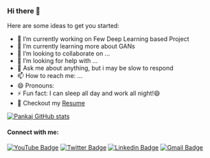 ### Hi there 👋


Here are some ideas to get you started:

- 🔭 I’m currently working on Few Deep Learning based Project 
- 🌱 I’m currently learning more about GANs
- 👯 I’m looking to collaborate on ...
- 🤔 I’m looking for help with ...
- 💬 Ask me about anything, but i may be slow to respond
- 📫 How to reach me: ...
- 😄 Pronouns: 
- ⚡ Fun fact: I can sleep all day and work all night!😄
- 📝 Checkout my [Resume](https://drive.google.com/file/d/1qv1LLdL1oz_sLYhvQlPdcESsSHbvspB5/view?usp=sharing)

[![Pankaj GitHub stats](https://github-readme-stats.vercel.app/api?username=pankajrajput0312)](https://github.com/pankajrajput0312/github-readme-stats)
#### **Connect with me:**
[![YouTube Badge](https://img.shields.io/badge/-CodeWithDevelopers-red?style=flat-square&logo=Youtube&logoColor=white%27)](https://www.youtube.com/channel/https://www.youtube.com/channel/UCZBJCDd8ynI-RrXB4nMXryA)
[![Twitter Badge](https://img.shields.io/badge/-pankajrajput0312-00acee?style=flat-square&logo=Twitter&logoColor=white)](https://twitter.com/Pankajrajput312)
[![Linkedin Badge](https://img.shields.io/badge/-pankajrajput0312-blue?style=flat-square&logo=linkedin&logoColor=white%27)](https://www.linkedin.com/in/pankaj-rajput-6551b61a0)
[![Gmail Badge](https://img.shields.io/badge/-pankajrajput020010-d14836?style=flat-square&logo=Gmail&logoColor=white&link=mailto:pankajrajput020010@gmail.com)](mailto:pankajrajput020010@gmail.com)
